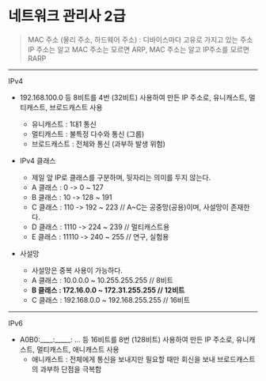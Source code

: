 # 네트워크 관리사 2급

> MAC 주소 (물리 주소, 하드웨어 주소) : 디바이스마다 고유로 가지고 있는 주소   
IP 주소는 알고 MAC 주소는 모르면 ARP, MAC 주소는 알고 IP주소를 모르면 RARP
---
IPv4   
* 192.168.100.0 등 8비트를 4번 (32비트) 사용하여 만든 IP 주소로, 유니캐스트, 멀티캐스트, 브로드캐스트 사용   
  * 유니캐스트 : 1대1 통신    
  * 멀티캐스트 : 불특정 다수와 통신 (그룹)   
  * 브로드캐스트 : 전체와 통신 (과부하 발생 위험)   
  
* IPv4 클래스   
  * 제일 앞 IP로 클래스를 구분하며, 뒷자리는 의미를 두지 않는다.   
  * A 클래스 : 0     -> 0 ~ 127   
  * B 클래스 : 10    -> 128 ~ 191   
  * C 클래스 : 110   -> 192 ~ 223 // A~C는 공중망(공용)이며, 사설망이 존재한다.   
  * D 클래스 : 1110  -> 224 ~ 239 // 멀티캐스트용   
  * E 클래스 : 11110 -> 240 ~ 255 // 연구, 실험용   
  
* 사설망
  * 사설망은 중복 사용이 가능하다.
  * A 클래스 : 10.0.0.0 ~ 10.255.255.255 // 8비트
  * **B 클래스 : 172.16.0.0 ~ 172.31.255.255 // 12비트**
  * C 클래스 : 192.168.0.0 ~ 192.168.255.255 // 16비트
---
IPv6   
* A0B0:____:_____: ... 등 16비트를 8번 (128비트) 사용하여 만든 IP 주소로, 유니캐스트, 멀티캐스트, 애니캐스트 사용   
  * 애니캐스트 : 전체에게 통신을 보내지만 필요할 때만 회신을 보내 브로드캐스트의 과부하 단점을 극복함
  

